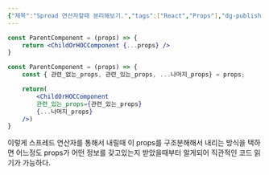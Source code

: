 ```yaml
---
{"제목":"Spread 연산자할때 분리해보기.","tags":["React","Props"],"dg-publish":true,"permalink":"/v2/Studynotes/React/Spread 연산자할때 분리해보기./","dgPassFrontmatter":true}
---
```




```jsx
const ParentComponent = (props) => {
	return <ChildOrHOCComponent {...props} />
}
```

```jsx
const ParentComponent = (props) => {
	const { 관련_없는_props, 관련_있는_props, ...나머지_props} = props;

	return( 
		<ChildOrHOCComponent  
		관련_있는_props={관련_있는_props} 
		{...나머지_props}
	/>)
}
```

이렇게 스프레드 연산자를 통해서 내릴때 이 props를 구조분해해서 내리는 방식을 택하면 어느정도 props가 어떤 정보를 갖고있는지 받았을때부터 알게되어 직관적인 코드 읽기가 가능하다.

